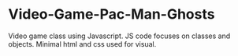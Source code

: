 # Video-Game-Pac-Man-Ghosts

Video game class using Javascript. JS code focuses on classes and objects. Minimal html and css used for visual.
